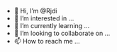 - 👋 Hi, I’m @Rjdi
- 👀 I’m interested in ...
- 🌱 I’m currently learning ...
- 💞️ I’m looking to collaborate on ...
- 📫 How to reach me ...

<!---
Rjdi/Rjdi is a ✨ special ✨ repository because its `README.md` (this file) appears on your GitHub profile.
You can click the Preview link to take a look at your changes.
--->
